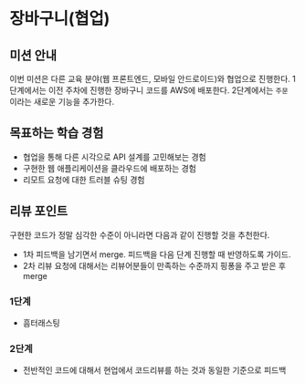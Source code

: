 # 장바구니(협업)

## 미션 안내

이번 미션은 다른 교육 분야(웹 프론트엔드, 모바일 안드로이드)와 협업으로 진행한다. 1단계에서는 이전 주차에 진행한 장바구니 코드를 AWS에 배포한다. 2단계에서는 `주문` 이라는 새로운 기능을 추가한다.

## 목표하는 학습 경험

- 협업을 통해 다른 시각으로 API 설계를 고민해보는 경험
- 구현한 웹 애플리케이션을 클라우드에 배포하는 경험 
- 리모트 요청에 대한 트러블 슈팅 경험

## 리뷰 포인트

구현한 코드가 정말 심각한 수준이 아니라면 다음과 같이 진행할 것을 추천한다.
* 1차 피드백을 남기면서 merge. 피드백을 다음 단계 진행할 때 반영하도록 가이드.
* 2차 리뷰 요청에 대해서는 리뷰어분들이 만족하는 수준까지 핑퐁을 주고 받은 후 merge

### 1단계
- 흠터래스팅

### 2단계
- 전반적인 코드에 대해서 현업에서 코드리뷰를 하는 것과 동일한 기준으로 피드백
